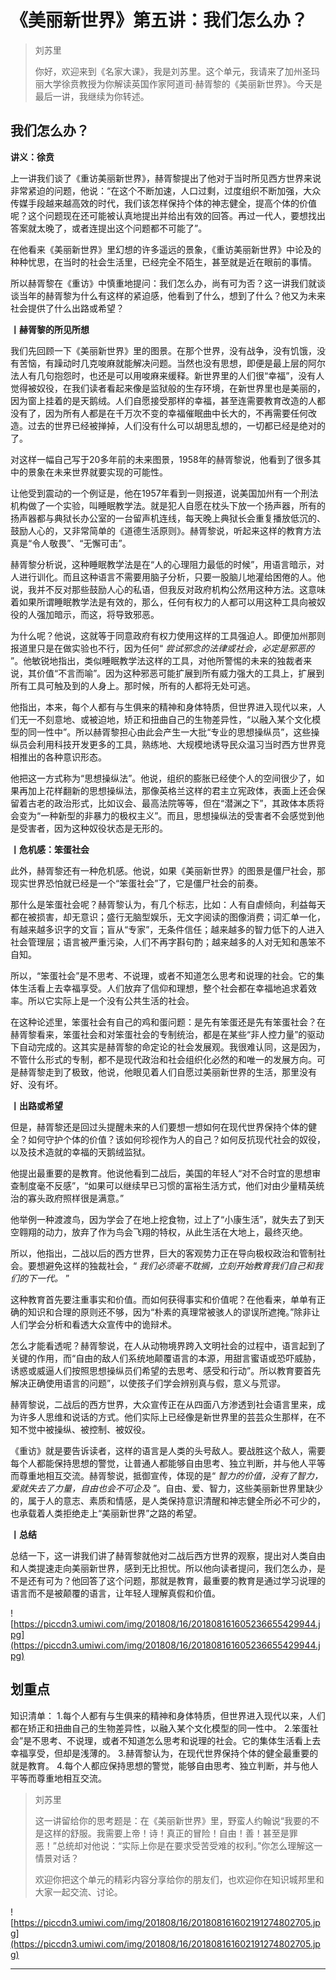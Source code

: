 # 《美丽新世界》第五讲：我们怎么办？

> 刘苏里
> 
> 你好，欢迎来到《名家大课》，我是刘苏里。这个单元，我请来了加州圣玛丽大学徐贲教授为你解读英国作家阿道司·赫胥黎的《美丽新世界》。今天是最后一讲，我继续为你转述。

## 我们怎么办？

 **讲义：徐贲**

上一讲我们谈了《重访美丽新世界》，赫胥黎提出了他对于当时所见西方世界来说非常紧迫的问题，他说：“在这个不断加速，人口过剩，过度组织不断加强，大众传媒手段越来越高效的时代，我们该怎样保持个体的神志健全，提高个体的价值呢？这个问题现在还可能被认真地提出并给出有效的回答。再过一代人，要想找出答案就太晚了，或者连提出这个问题都不可能了”。

在他看来《美丽新世界》里幻想的许多遥远的景象，《重访美丽新世界》中论及的种种忧思，在当时的社会生活里，已经完全不陌生，甚至就是近在眼前的事情。

所以赫胥黎在《重访》中慎重地提问：我们怎么办，尚有可为否？这一讲我们就谈谈当年的赫胥黎为什么有这样的紧迫感，他看到了什么，想到了什么？他又为未来社会提供了什么出路或希望？

 **丨赫胥黎的所见所想**

我们先回顾一下《美丽新世界》里的图景。在那个世界，没有战争，没有饥饿，没有苦恼，有躁动时几克唆麻就能解决问题。当然也没有思想，即便是最上层的阿尔法人有几句抱怨时，也还是可以用唆麻来缓释。新世界里的人们很“幸福”，没有人觉得被奴役，在我们读者看起来像是监狱般的生存环境，在新世界里也是美丽的，因为窗上挂着的是天鹅绒。人们自愿接受那样的幸福，甚至连需要教育改造的人都没有了，因为所有人都是在千万次不变的幸福催眠曲中长大的，不再需要任何改造。过去的世界已经被掸掉，人们没有什么可以胡思乱想的，一切都已经是绝对的了。

对这样一幅自己写于20多年前的未来图景，1958年的赫胥黎说，他看到了很多其中的景象在未来世界就要实现的可能性。

让他受到震动的一个例证是，他在1957年看到一则报道，说美国加州有一个刑法机构做了一个实验，叫睡眠教学法。就是犯人自愿在枕头下放一个扬声器，所有的扬声器都与典狱长办公室的一台留声机连线，每天晚上典狱长会重复播放低沉的、鼓励人心的，又非常简单的《道德生活原则》。赫胥黎说，听起来这样的教育方法真是“令人敬畏”、“无懈可击”。

赫胥黎分析说，这种睡眠教学法是在“人的心理阻力最低的时候”，用语言暗示，对人进行训化。而且这种语言不需要用脑子分析，只要一股脑儿地灌给困倦的人。他说，我并不反对那些鼓励人心的私语，但我反对政府机构公然用这种方法。这意味着如果所谓睡眠教学法是有效的，那么，任何有权力的人都可以用这种工具向被奴役的人强加暗示，而这，将导致邪恶。

为什么呢？他说，这就等于同意政府有权力使用这样的工具强迫人。即便加州那则报道里只是在做实验也不行，因为任何“ *尝试邪念的法律或社会，必定是邪恶的* ”。他敏锐地指出，类似睡眠教学法这样的工具，对他所警惕的未来的独裁者来说，其价值“不言而喻”。因为这种邪恶可能扩展到所有威力强大的工具上，扩展到所有工具可触及到的人身上。那时候，所有的人都将无处可逃。

他指出，本来，每个人都有与生俱来的精神和身体特质，但世界进入现代以来，人们无一不刻意地、或被迫地，矫正和扭曲自己的生物差异性，“以融入某个文化模型的同一性中”。所以赫胥黎担心由此会产生一大批“专业的思想操纵员”，这些操纵员会利用科技开发更多的工具，熟练地、大规模地诱导民众温习当时西方世界竞相推出的各种意识形态。

他把这一方式称为“思想操纵法”。他说，组织的膨胀已经使个人的空间很少了，如果再加上花样翻新的思想操纵法，那像英格兰这样的君主立宪政体，表面上还会保留着古老的政治形式，比如议会、最高法院等等，但在“潜渊之下”，其政体本质将会变为“一种新型的非暴力的极权主义”。而且，思想操纵法的受害者不会感觉到他是受害者，因为这种奴役状态是无形的。

 **丨危机感：笨蛋社会**

此外，赫胥黎还有一种危机感。他说，如果《美丽新世界》的图景是僵尸社会，那现实世界恐怕就已经是一个“笨蛋社会”了，它是僵尸社会的前奏。

那什么是笨蛋社会呢？赫胥黎认为，有几个标志，比如：人有自虐倾向，利益每天都在被损害，却无意识；盛行无脑型娱乐，无文字阅读的图像消费；词汇单一化，有越来越多识字的文盲；盲从“专家”，无条件信任；越来越多的智力低下的人进入社会管理层；语言被严重污染，人们不再字斟句酌；越来越多的人对无知和愚笨不自知。

所以，“笨蛋社会”是不思考、不说理，或者不知道怎么思考和说理的社会。它的集体生活看上去幸福享受。人们放弃了信仰和理想，整个社会都在幸福地追求着效率。所以它实际上是一个没有公共生活的社会。

在这种论述里，笨蛋社会有自己的鸡和蛋问题：是先有笨蛋还是先有笨蛋社会？在赫胥黎看来，笨蛋社会和对笨蛋社会的专制统治，都是在某些“非人控力量”的驱动下自动完成的。这其实是赫胥黎的命定论的社会发展观。我很难认同，这是因为，不管什么形式的专制，都不是现代政治和社会组织化必然的和唯一的发展方向。可是赫胥黎走到了极致，他说，他眼见着人们自愿过美丽新世界的生活，那里没有好、没有坏。

 **丨出路或希望**

但是，赫胥黎还是回过头提醒未来的人们要想一想如何在现代世界保持个体的健全？如何守护个体的价值？该如何珍视作为人的自己？如何反抗现代社会的奴役，以及技术造就的幸福的天鹅绒监狱。

他提出最重要的是教育。他说他看到二战后，美国的年轻人“对不合时宜的思想审查制度毫不反感”，“如果可以继续早已习惯的富裕生活方式，他们对由少量精英统治的寡头政府照样很是满意。”

他举例一种渡渡鸟，因为学会了在地上挖食物，过上了“小康生活”，就失去了到天空翱翔的动力，放弃了作为鸟会飞翔的特权，从此生活在大地上，最终灭绝。

所以，他指出，二战以后的西方世界，巨大的客观势力正在导向极权政治和管制社会。要想避免这样的独裁社会，“ *我们必须毫不耽搁，立刻开始教育我们自己和我们的下一代。* ”

这种教育首先要注重事实和价值。而如何获得事实和价值呢？在他看来，单单有正确的知识和合理的原则还不够，因为“朴素的真理常被骇人的谬误所遮掩。”除非让人们学会分析和看透大众宣传中的诡辩术。

怎么才能看透呢？赫胥黎说，在人从动物境界跨入文明社会的过程中，语言起到了关键的作用，而“自由的敌人们系统地颠覆语言的本源，用甜言蜜语或恐吓威胁，诱惑或威逼人们按照思想操纵员们希望的去思考、感受和行动”。所以教育要首先解决正确使用语言的问题”，以使孩子们学会辨别真与假，意义与荒谬。

赫胥黎说，二战后的西方世界，大众宣传正在从四面八方渗透到社会语言里来，成为许多人思维和说话的方式。他们实际上已经像是新世界里的芸芸众生那样，在不知不觉中被操纵、被控制、被奴役。

《重访》就是要告诉读者，这样的语言是人类的头号敌人。要战胜这个敌人，需要每个人都能保持思想的警觉，让普通人都能够自由思考、独立判断，并与他人平等而尊重地相互交流。赫胥黎说，抵御宣传，体现的是“ *智力的价值，没有了智力，爱就失去了力量，自由也会不可企及* ”。自由、爱、智力，这些美丽新世界里缺少的，属于人的意志、素质和情感，是人类保持意识清醒和神志健全所必不可少的，也承载着人类拒绝走上“美丽新世界”之路的希望。

 **丨总结**

总结一下，这一讲我们讲了赫胥黎就他对二战后西方世界的观察，提出对人类自由和人类提速走向美丽新世界，感到无比担忧。所以他向读者提问，我们怎么办，是不是还有可为？他回答了这个问题，那就是教育，最重要的教育是通过学习说理的语言而不是被颠覆的语言，让年轻人理解真假和价值。

![https://piccdn3.umiwi.com/img/201808/16/201808161605236655429944.jpg](https://piccdn3.umiwi.com/img/201808/16/201808161605236655429944.jpg)

## 划重点

知识清单：
1.每个人都有与生俱来的精神和身体特质，但世界进入现代以来，人们都在矫正和扭曲自己的生物差异性，以融入某个文化模型的同一性中。
2.笨蛋社会”是不思考、不说理，或者不知道怎么思考和说理的社会。它的集体生活看上去幸福享受，但却是浅薄的。
3.赫胥黎认为，在现代世界保持个体的健全最重要的就是教育。
4.每个人都应保持思想的警觉，能够自由思考、独立判断，并与他人平等而尊重地相互交流。

> 刘苏里
> 
> 这一讲留给你的思考题是：在《美丽新世界》里，野蛮人约翰说“我要的不是这样的舒服。我需要上帝！诗！真正的冒险！自由！善！甚至是罪恶！”总统却对他说：“实际上你是在要求受苦受难的权利。”你怎么理解这一情景对话？
> 
> 欢迎你把这个单元的精彩内容分享给你的朋友们，也欢迎你在知识城邦里和大家一起交流、讨论。

![https://piccdn3.umiwi.com/img/201808/16/201808161602191274802705.jpg](https://piccdn3.umiwi.com/img/201808/16/201808161602191274802705.jpg)

---
